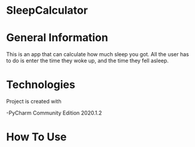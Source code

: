 # SleepCalculator
 
# General Information

This is an app that can calculate how much sleep you got. All the user has to do is enter the time they woke up, and the time they fell asleep.

# Technologies

Project is created with

-PyCharm Community Edition 2020.1.2

# How To Use

